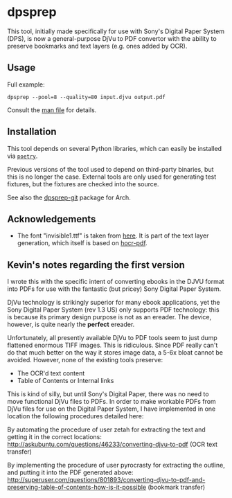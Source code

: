 # dpsprep

This tool, initially made specifically for use with Sony's Digital Paper System (DPS), is now a general-purpose DjVu to PDF convertor with the ability to preserve bookmarks and text layers (e.g. ones added by OCR).

## Usage

Full example:

    dpsprep --pool=8 --quality=80 input.djvu output.pdf

Consult the [man file](./dpsprep.1.ronn) for details.

## Installation

This tool depends on several Python libraries, which can easily be installed via [`poetry`](https://python-poetry.org/).

Previous versions of the tool used to depend on third-party binaries, but this is no longer the case. External tools are only used for generating test fixtures, but the fixtures are checked into the source.

See also the [dpsprep-git](https://aur.archlinux.org/packages/dpsprep-git) package for Arch.

## Acknowledgements

* The font "invisible1.ttf" is taken from [here](https://www.angelfire.com/pr/pgpf/if.html). It is part of the text layer generation, which itself is based on [hocr-pdf](https://github.com/ocropus/hocr-tools/blob/v1.3.0/hocr-pdf).

## Kevin's notes regarding the first version

I wrote this with the specific intent of converting ebooks in the DJVU format into PDFs for use with the fantastic (but pricey) 
Sony Digital Paper System.

DjVu technology is strikingly superior for many ebook applications, yet the Sony Digital Paper System (rev 1.3 US)
only supports PDF technology: this is because its primary design purpose is not as an ereader.  The device, however, 
is quite nearly the **perfect** ereader.

Unfortunately, all presently available DjVu to PDF tools seem to just dump flattened enormous TIFF images.  This is ridiculous.
Since PDF really can't do that much better on the way it stores image data, a 5-6x bloat cannot be avoided.  However, none of the 
existing tools preserve:

* The OCR'd text content
* Table of Contents or Internal links

This is kind of silly, but until Sony's Digital Paper, there was no need to move functional DjVu files to PDFs.
In order to make workable PDFs from DjVu files for use on the Digital Paper System, I have implemented in one location the following
procedures detailed here:

By automating the procedure of user zetah for extracting the text and getting it in the correct locations:
http://askubuntu.com/questions/46233/converting-djvu-to-pdf (OCR text transfer)

By implementing the procedure of user pyrocrasty for extracting the outline, and putting it into the PDF generated above:
http://superuser.com/questions/801893/converting-djvu-to-pdf-and-preserving-table-of-contents-how-is-it-possible (bookmark transfer)
